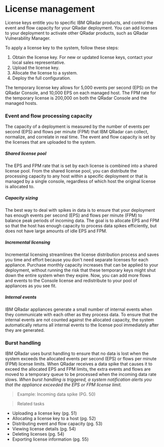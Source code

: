 # License management


License keys entitle you to specific IBM QRadar products, and control the event and flow capacity for your QRadar deployment. You can add licenses to your deployment to activate other QRadar products, such as QRadar Vulnerability Manager.

To apply a license key to the system, follow these steps:
1. Obtain the license key. For new or updated license keys, contact your local sales representative.
2. Upload the license key.
3. Allocate the license to a system.
4. Deploy the full configuration.

The temporary license key allows for 5,000 events per second (EPS) on the QRadar Console, and 10,000 EPS on each managed host.
The FPM rate for the temporary license is 200,000 on both the QRadar Console and the managed hosts.

### Event and flow processing capacity

The capacity of a deployment is measured by the number of events per second (EPS) and flows per minute (FPM) that IBM QRadar can collect, normalize, and correlate in real time. The event and flow capacity is set by the licenses that are uploaded to the system.

##### Shared license pool

The EPS and FPM rate that is set by each license is combined into a shared license pool. From the shared license pool, you can distribute the processing capacity to any host within a specific deployment or that is managed by a single console, regardless of which host the original license is allocated to.

##### Capacity sizing

The best way to deal with spikes in data is to ensure that your deployment has enough events per second (EPS) and flows per minute (FPM) to balance peak periods of incoming data. The goal is to allocate EPS and FPM so that the host has enough capacity to process data spikes efficiently, but does not have large amounts of idle EPS and FPM.

##### Incremental licensing

Incremental licensing streamlines the license distribution process and saves you time and effort because you don't need separate licenses for each appliance. Purchase monthly capacity increases that can be applied to your deployment, without running the risk that these temporary keys might shut down the entire system when they expire. Now, you can add more flows and events to the Console license and redistribute to your pool of appliances as you see fit.

##### Internal events

IBM QRadar appliances generate a small number of internal events when they communicate with each other as they process data. To ensure that the internal events are not counted against the allocated capacity, the system automatically returns all internal events to the license pool immediately after they are generated.

### Burst handling

IBM QRadar uses burst handling to ensure that no data is lost when the system exceeds the allocated events per second (EPS) or flows per minute (FPM) license limits. When QRadar receives a data spike that causes it to exceed the allocated EPS and FPM limits, the extra events and flows are moved to a temporary queue to be processed when the incoming data rate slows. *When burst handling is triggered, a system notification alerts you that the appliance exceeded the EPS or FPM license limit.*

> Example: Incoming data spike (PG. 50)

> Related tasks
+ Uploading a license key (pg. 51)
+ Allocating a license key to a host (pg. 52)
+ Distributing event and flow capacity (pg. 53)
+ Viewing license details (pg. 54)
+ Deleting licenses (pg. 54)
+ Exporting license information (pg. 55)

